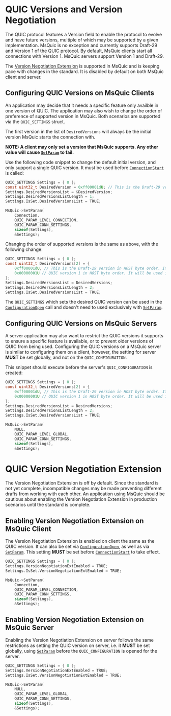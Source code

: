 # QUIC Versions and Version Negotiation

The QUIC protocol features a Version field to enable the protocol to evolve and have future versions, multiple of which may be supported by a given implementation.
MsQuic is no exception and currently supports Draft-29 and Version 1 of the QUIC protocol.
By default, MsQuic clients start all connections with Version 1.  MsQuic servers support Version 1 and Draft-29.

The [Version Negotiation Extension](https://tools.ietf.org/html/draft-ietf-quic-version-negotiation) is supported in MsQuic and is keeping pace with changes in the standard.  It is disabled by default on both MsQuic client and server.

## Configuring QUIC Versions on MsQuic Clients

An application may decide that it needs a specific feature only availble in one version of QUIC. The application may also wish to change the order of preference of supported version in MsQuic. Both scenarios are supported via the `QUIC_SETTINGS` struct.

The first version in the list of `DesiredVersions` will always be the initial version MsQuic starts the connection with.

**NOTE: A client may only set a version that MsQuic supports. Any other value will cause [`SetParam`](api/SetParam.md) to fail.**

Use the following code snippet to change the default initial version, and only support a single QUIC version. It must be used before [`ConnectionStart`](api/ConnectionStart.md) is called:
```c
QUIC_SETTINGS Settings = { 0 };
const uint32_t DesiredVersion = 0xff00001dU; // This is the Draft-29 version in HOST byte order. If the server does not support this, the connection will fail.
Settings.DesiredVersionsList = &DesiredVersion;
Settings.DesiredVersionsListLength = 1;
Settings.IsSet.DesiredVersionsList = TRUE;

MsQuic->SetParam(
    Connection,
    QUIC_PARAM_LEVEL_CONNECTION,
    QUIC_PARAM_CONN_SETTINGS,
    sizeof(Settings),
    &Settings);
```

Changing the order of supported versions is the same as above, with the following change:
```c
QUIC_SETTINGS Settings = { 0 };
const uint32_t DesiredVersions[2] = {
    0xff00001dU, // This is the Draft-29 version in HOST byte order. It will be used first.
    0x00000001U // QUIC version 1 in HOST byte order. It will be used if a VN packet is received.
};
Settings.DesiredVersionsList = DesiredVersions;
Settings.DesiredVersionsListLength = 2;
Settings.IsSet.DesiredVersionsList = TRUE;
```

The `QUIC_SETTINGS` which sets the desired QUIC version can be used in the [`ConfigurationOpen`](api/ConfigurationOpen.md) call and doesn't need to used exclusively with [`SetParam`](api/SetParam.md).

## Configuring QUIC Versions on MsQuic Servers

A server application may also want to restrict the QUIC versions it supports to ensure a specific feature is available, or to prevent older versions of QUIC from being used.
Configuring the QUIC versions on a MsQuic server is similar to configuring them on a client, however, the setting for server **MUST** be set globally, and not on the `QUIC_CONFIGURATION`.

This snippet should execute before the server's `QUIC_CONFIGURATION` is created:
```c
QUIC_SETTINGS Settings = { 0 };
const uint32_t DesiredVersions[2] = {
    0xff00001dU, // This is the Draft-29 version in HOST byte order. It will be preferred over Version 1.
    0x00000001U // QUIC version 1 in HOST byte order. It will be used if a client starts with Version 1, instead of Draft-29.
};
Settings.DesiredVersionsList = DesiredVersions;
Settings.DesiredVersionsListLength = 2;
Settings.IsSet.DesiredVersionsList = TRUE;

MsQuic->SetParam(
    NULL,
    QUIC_PARAM_LEVEL_GLOBAL,
    QUIC_PARAM_CONN_SETTINGS,
    sizeof(Settings),
    &Settings);
```

# QUIC Version Negotiation Extension

The Version Negotiation Extension is off by default. Since the standard is not yet complete, incompatible changes may be made preventing different drafts from working with each other. An application using MsQuic should be cautious about enabling the Version Negotiation Extension in production scenarios until the standard is complete.

## Enabling Version Negotiation Extension on MsQuic Client

The Version Negotiation Extension is enabled on client the same as the QUIC version. It can also be set via [`ConfigurationOpen`](api/ConfigurationOpen.md), as well as via [`SetParam`](api/SetParam.md).
This setting **MUST** be set before [`ConnectionStart`](api/ConnectionStart.md) to take effect.

```c
QUIC_SETTINGS Settings = { 0 };
Settings.VersionNegotiationExtEnabled = TRUE;
Settings.IsSet.VersionNegotiationExtEnabled = TRUE;

MsQuic->SetParam(
    Connection,
    QUIC_PARAM_LEVEL_CONNECTION,
    QUIC_PARAM_CONN_SETTINGS,
    sizeof(Settings),
    &Settings);
```

## Enabling Version Negotiation Extension on MsQuic Server

Enabling the Version Negotiation Extension on server follows the same restrictions as setting the QUIC version on server, i.e. it **MUST** be set globally, using [`SetParam`](api/SetParam.md) before the `QUIC_CONFIGURATION` is opened for the server.

```c
QUIC_SETTINGS Settings = { 0 };
Settings.VersionNegotiationExtEnabled = TRUE;
Settings.IsSet.VersionNegotiationExtEnabled = TRUE;

MsQuic->SetParam(
    NULL,
    QUIC_PARAM_LEVEL_GLOBAL,
    QUIC_PARAM_CONN_SETTINGS,
    sizeof(Settings),
    &Settings);
```